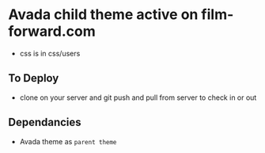 # Avada child theme active on film-forward.com

- css is in css/users

## To Deploy

- clone on your server and git push and pull from server to check in or out

## Dependancies

- Avada theme as `parent theme`
